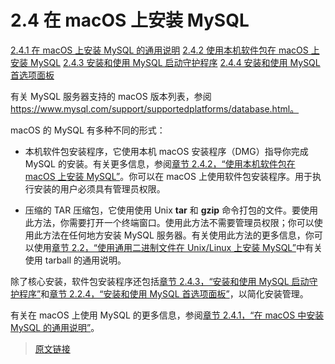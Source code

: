 # 2.4 在 macOS 上安装 MySQL

[2.4.1 在 macOS 上安装 MySQL 的通用说明](/2/2.4/2.4.1/macos-installation-notes)
[2.4.2 使用本机软件包在 macOS 上安装 MySQL](/2/2.4/2.4.2/macos-installation-pkg)
[2.4.3 安装和使用 MySQL 启动守护程序](/2/2.4/2.4.3/macos-installation-launchd)
[2.4.4 安装和使用 MySQL 首选项面板](/2/2.4/2.4.4/macos-installation-prefpane)

有关 MySQL 服务器支持的 macOS 版本列表，参阅 https://www.mysql.com/support/supportedplatforms/database.html。

macOS 的 MySQL 有多种不同的形式：

- 本机软件包安装程序，它使用本机 macOS 安装程序（DMG）指导你完成 MySQL 的安装。有关更多信息，参阅[章节 2.4.2，“使用本机软件包在 macOS 上安装 MySQL”](/2/2.4/2.4.2/macos-installation-pkg)。你可以在 macOS 上使用软件包安装程序。用于执行安装的用户必须具有管理员权限。

- 压缩的 TAR 压缩包，它使用使用 Unix **tar** 和 **gzip** 命令打包的文件。要使用此方法，你需要打开一个终端窗口。使用此方法不需要管理员权限；你可以使用此方法在任何地方安装 MySQL 服务器。有关使用此方法的更多信息，你可以使用[章节 2.2，“使用通用二进制文件在 Unix/Linux 上安装 MySQL”](/2/2.2/binary-installation)中有关使用 tarball 的通用说明。

除了核心安装，软件包安装程序还包括[章节 2.4.3，“安装和使用 MySQL 启动守护程序”](/2/2.4/2.4.3/macos-installation-launchd)和[章节 2.2.4，“安装和使用 MySQL 首选项面板”](/2/2.4/2.4.4/macos-installation-prefpane)，以简化安装管理。

有关在 macOS 上使用 MySQL 的更多信息，参阅[章节 2.4.1，“在 macOS 中安装 MySQL 的通用说明”](/2/2.4/2.4.1/macos-installation-notes)。



> [原文链接](https://dev.mysql.com/doc/refman/8.0/en/macos-installation.html)
